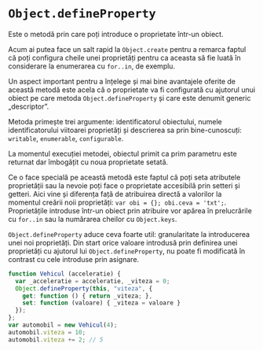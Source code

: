# `Object.defineProperty`

Este o metodă prin care poți introduce o proprietate într-un obiect.

Acum ai putea face un salt rapid la `Object.create` pentru a remarca faptul că poți configura cheile unei proprietăți pentru ca aceasta să fie luată în considerare la enumerarea cu `for..in`, de exemplu.

Un aspect important pentru a înțelege și mai bine avantajele oferite de această metodă este acela că o proprietate va fi configurată cu ajutorul unui obiect pe care metoda `Object.defineProperty` și care este denumit generic „descriptor”.

Metoda primește trei argumente: identificatorul obiectului, numele identificatorului viitoarei proprietăți și descrierea sa prin bine-cunoscuți: `writable`, `enumerable`, `configurable`.

La momentul execuției metodei, obiectul primit ca prim parametru este returnat dar îmbogățit cu noua proprietate setată.

Ce o face specială pe această metodă este faptul că poți seta atributele proprietății sau la nevoie poți face o proprietate accesibilă prin setteri și getteri. Aici vine și diferența față de atribuirea directă a valorilor la momentul creării noii proprietăți: `var obi = {}; obi.ceva = 'txt';`.
Proprietățile introduse într-un obiect prin atribuire vor apărea în prelucrările cu `for..in` sau la numărarea cheilor cu `Object.keys`.

`Object.defineProperty` aduce ceva foarte util: granularitate la introducerea unei noi proprietăți. Din start orice valoare introdusă prin definirea unei proprietăți cu ajutorul lui `Object.defineProperty`, nu poate fi modificată în contrast cu cele introduse prin asignare.


```javascript
function Vehicul (acceleratie) {
  var _acceleratie = acceleratie, _viteza = 0;
  Object.defineProperty(this, "viteza", {
    get: function () { return _viteza; },
    set: function (valoare) { _viteza = valoare }
  });
};
var automobil = new Vehicul(4);
automobil.viteza = 10;
automobil.viteza += 2; // 5
```

